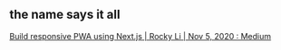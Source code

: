 ## the name says it all
[Build responsive PWA using Next.js | Rocky Li | Nov 5, 2020 : Medium](https://rockyli.medium.com/build-responsive-pwa-using-next-js-ac437adac5b3)
